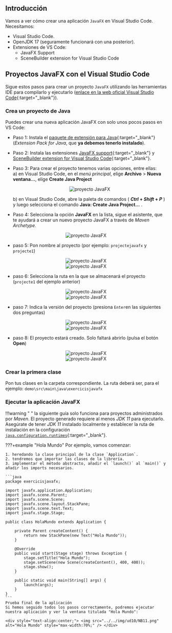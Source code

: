 ## Introducción

Vamos a ver cómo crear una aplicación `JavaFX` en Visual Studio Code. Necesitamos:

- Visual Studio Code.
- OpenJDK 17 (seguramente funcionará con una posterior).
- Extensiones de VS Code:
	* JavaFX Support
	* SceneBuilder extension for Visual Studio Code


## Proyectos JavaFX con el Visual Studio Code

Sigue estos pasos para crear un proyecto `JavaFX` utilizando las herramientas IDE para compilarlo y ejecutarlo ([enlace en la web oficial Visual Studio Code](https://code.visualstudio.com/docs/java/java-gui){:target="_blank"}).

### Crea un proyecto de Java

Puedes crear una nueva aplicación JavaFX con solo unos pocos pasos en VS Code:

- Paso 1: Instala el [paquete de extensión para Java](https://marketplace.visualstudio.com/items?itemName=vscjava.vscode-java-pack){:target="_blank"} (*Extension Pack for Java*, que **ya debemos tenerlo instalado**).

- Paso 2: Instala las extensiones [JavaFX support](https://code.visualstudio.com/docs/java/java-gui){:target="_blank"} y [SceneBuilder extension for Visual Studio Code](https://marketplace.visualstudio.com/items?itemName=bilalekrem.scenebuilderextension){:target="_blank"}.

   

- Paso 3: Para crear el proyecto tenemos varias opciones, entre ellas: <br />
	a) en Visual Studio Code, en el *menú principal*, elige **Archivo** > **Nueva ventana...**, elige **Create Java Project**
   <div style="text-align:center;">
       <img src="../../img/ud10/crear_proyecto01.png" alt="proyecto JavaFX" style="max-width:50%;" />
   </div>

	b) en Visual Studio Code, abre la paleta de comandos ( ***Ctrl* + *Shift* + *P*** ) y luego selecciona el comando **Java: Create Java Project...** .

- Paso 4: Selecciona la opción **JavaFX** en la lista, sigue el asistente, que te ayudará a crear un nuevo proyecto JavaFX a través de *Maven Archetype*.

<div style="text-align:center;"> <img src="../../img/ud10/09_vs02.png" alt="proyecto JavaFX" style="max-width:80%;" /> </div>


- paso 5: Pon nombre al proyecto (por ejemplo: `projectejavafx` y `projecte1`)
<div style="text-align:center;"> <img src="../../img/ud10/crear_proyecto03.png" alt="proyecto JavaFX" style="max-width:70%;" /> </div>
<div style="text-align:center;"> <img src="../../img/ud10/crear_proyecto04.png" alt="proyecto JavaFX" style="max-width:70%;" /> </div>


- paso 6: Selecciona la ruta en la que se almacenará el proyecto (`projecte1` del ejemplo anterior)
<div style="text-align:center;"> <img src="../../img/ud10/crear_proyecto05.png" alt="proyecto JavaFX" style="max-width:50%;" /> </div>

<div style="text-align:center;"> <img src="../../img/ud10/crear_proyecto09.png" alt="proyecto JavaFX" style="max-width:60%;" /> </div>

- paso 7: Indica la versión del proyecto (presiona `Enter`en las siguientes dos preguntas)
<div style="text-align:center;"> <img src="../../img/ud10/crear_proyecto06.png" alt="proyecto JavaFX" style="max-width:60%;" /> </div>
<div style="text-align:center;"> <img src="../../img/ud10/crear_proyecto07.png" alt="proyecto JavaFX" style="max-width:60%;" /> </div>

- paso 8: El proyecto estará creado. Solo faltará abrirlo (pulsa el botón **Open**)
<div style="text-align:center;"> <img src="../../img/ud10/crear_proyecto08.png" alt="proyecto JavaFX" style="max-width:80%;" /> </div>
<div style="text-align:center;"> <img src="../../img/ud10/crear_proyecto10.png" alt="proyecto JavaFX" style="max-width:100%;" /> </div>

### Crear la primera clase

Pon tus clases en la carpeta correspondiente. La ruta deberá ser, para el ejemplo:
	`demo\src\main\java\exercicisjavafx`


### Ejecutar la aplicación JavaFX

!!!warning " "
	la siguiente guía solo funciona para proyectos administrados por *Maven*. El proyecto generado requiere al menos *JDK 11* para ejecutarlo. Asegúrate de tener *JDK 11* instalado localmente y establecer la ruta de instalación en la configuración [`java.configuration.runtimes`](https://github.com/redhat-developer/vscode-java#project-jdks){:target="_blank"}.

???+example "Hola Mundo"
	Por ejemplo, vamos comenzar:
	

	1. heredando la clase principal de la clase `Application`.
	2. tendremos que importar las clases de la librería.
	3. implementar el método abstracto, añadir el `launch()` al `main()` y añadir los imports necesarios.
	
	```java
	package exercicisjavafx;
	
	import javafx.application.Application;
	import javafx.scene.Parent;
	import javafx.scene.Scene;
	import javafx.scene.layout.StackPane;
	import javafx.scene.text.Text;
	import javafx.stage.Stage;
	
	public class HolaMundo extends Application {
	
	    private Parent createContent() {
	        return new StackPane(new Text("Hola Mundo"));
	    }
	
	    @Override
	    public void start(Stage stage) throws Exception {
	        stage.setTitle("Hola Mundo");
	        stage.setScene(new Scene(createContent(), 400, 400));
	        stage.show();
	    }
	
	    public static void main(String[] args) {
	        launch(args);
	    }
	}
	```
	Prueba final de la aplicación
	Si hemos seguido todos los pasos correctamente, podremos ejecutar nuestra aplicación y ver la ventana titulada "Hola Mundo": 
	
	<div style="text-align:center;"> <img src="../../img/ud10/NB11.png" alt="Hola Mundo" style="max-width:70%;" /> </div>




